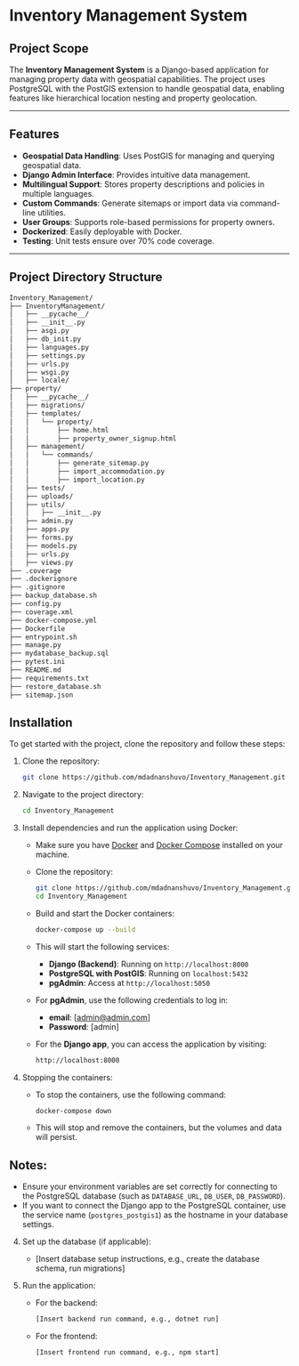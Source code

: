 # Inventory Management System

## Project Scope

The **Inventory Management System** is a Django-based application for managing property data with geospatial capabilities. The project uses PostgreSQL with the PostGIS extension to handle geospatial data, enabling features like hierarchical location nesting and property geolocation.

---

## Features

- **Geospatial Data Handling**: Uses PostGIS for managing and querying geospatial data.
- **Django Admin Interface**: Provides intuitive data management.
- **Multilingual Support**: Stores property descriptions and policies in multiple languages.
- **Custom Commands**: Generate sitemaps or import data via command-line utilities.
- **User Groups**: Supports role-based permissions for property owners.
- **Dockerized**: Easily deployable with Docker.
- **Testing**: Unit tests ensure over 70% code coverage.

---

## Project Directory Structure

```markdown
Inventory_Management/
├── InventoryManagement/
│   ├── __pycache__/
│   ├── __init__.py
│   ├── asgi.py
│   ├── db_init.py
│   ├── languages.py
│   ├── settings.py
│   ├── urls.py
│   ├── wsgi.py
│   ├── locale/
├── property/
│   ├── __pycache__/
│   ├── migrations/
│   ├── templates/
│   │   └── property/
│   │       ├── home.html
│   │       ├── property_owner_signup.html
│   ├── management/
│   │   └── commands/
│   │       ├── generate_sitemap.py
│   │       ├── import_accommodation.py
│   │       ├── import_location.py
│   ├── tests/
│   ├── uploads/
│   ├── utils/
│   │   ├── __init__.py
│   ├── admin.py
│   ├── apps.py
│   ├── forms.py
│   ├── models.py
│   ├── urls.py
│   ├── views.py
├── .coverage
├── .dockerignore
├── .gitignore
├── backup_database.sh
├── config.py
├── coverage.xml
├── docker-compose.yml
├── Dockerfile
├── entrypoint.sh
├── manage.py
├── mydatabase_backup.sql
├── pytest.ini
├── README.md
├── requirements.txt
├── restore_database.sh
├── sitemap.json
```

## Installation

To get started with the project, clone the repository and follow these steps:

1. Clone the repository:
    ```bash
    git clone https://github.com/mdadnanshuvo/Inventory_Management.git
    ```

2. Navigate to the project directory:
    ```bash
    cd Inventory_Management
    ```

3. Install dependencies and run the application using Docker:

    - Make sure you have [Docker](https://www.docker.com/) and [Docker Compose](https://docs.docker.com/compose/) installed on your machine.

    - Clone the repository:
      ```bash
      git clone https://github.com/mdadnanshuvo/Inventory_Management.git
      cd Inventory_Management
      ```

    - Build and start the Docker containers:
      ```bash
      docker-compose up --build
      ```

    - This will start the following services:
      - **Django (Backend)**: Running on `http://localhost:8000`
      - **PostgreSQL with PostGIS**: Running on `localhost:5432`
      - **pgAdmin**: Access at `http://localhost:5050`

    - For **pgAdmin**, use the following credentials to log in:
      - **email**: [admin@admin.com]
      - **Password**: [admin]
      
    - For the **Django app**, you can access the application by visiting:
      ```bash
      http://localhost:8000
      ```
   

4. Stopping the containers:

    - To stop the containers, use the following command:
      ```bash
      docker-compose down
      ```

    - This will stop and remove the containers, but the volumes and data will persist.

## Notes:
- Ensure your environment variables are set correctly for connecting to the PostgreSQL database (such as `DATABASE_URL`, `DB_USER`, `DB_PASSWORD`).
- If you want to connect the Django app to the PostgreSQL container, use the service name (`postgres_postgis1`) as the hostname in your database settings.

      

4. Set up the database (if applicable):
    - [Insert database setup instructions, e.g., create the database schema, run migrations]

5. Run the application:
    - For the backend:
        ```bash
        [Insert backend run command, e.g., dotnet run]
        ```
    - For the frontend:
        ```bash
        [Insert frontend run command, e.g., npm start]
        ```
